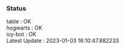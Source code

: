 ### Status


table : OK  
hogwarts : OK  
icy-bot : OK  
Latest Update : 2023-01-03 16:10:47.882233
